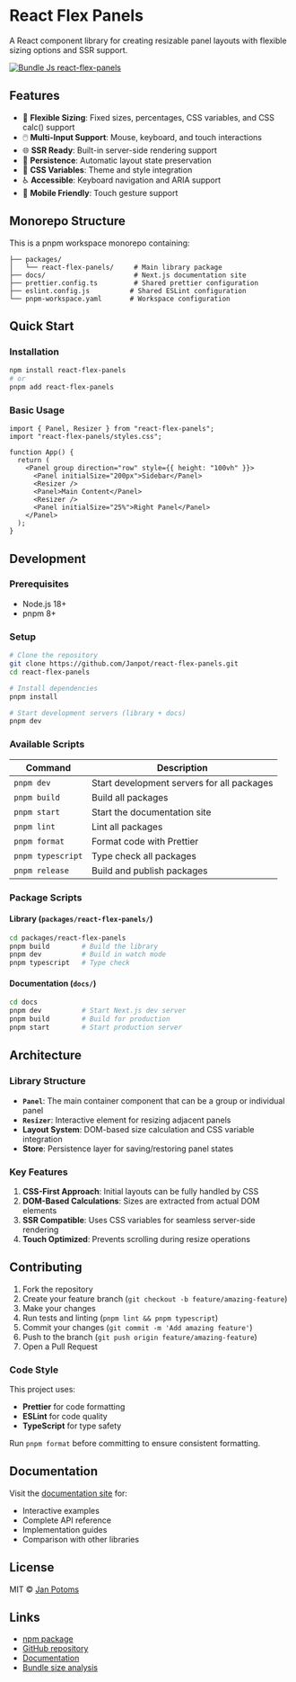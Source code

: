 # React Flex Panels

A React component library for creating resizable panel layouts with flexible sizing options and SSR support.

[![Bundle Js react-flex-panels](https://deno.bundlejs.com/badge?q=react-flex-panels)](https://bundlejs.com/?q=react-flex-panels)

## Features

- 🎯 **Flexible Sizing**: Fixed sizes, percentages, CSS variables, and CSS calc() support
- 🖱️ **Multi-Input Support**: Mouse, keyboard, and touch interactions
- 🌐 **SSR Ready**: Built-in server-side rendering support
- 💾 **Persistence**: Automatic layout state preservation
- 🎨 **CSS Variables**: Theme and style integration
- ♿ **Accessible**: Keyboard navigation and ARIA support
- 📱 **Mobile Friendly**: Touch gesture support

## Monorepo Structure

This is a pnpm workspace monorepo containing:

```
├── packages/
│   └── react-flex-panels/     # Main library package
├── docs/                      # Next.js documentation site
├── prettier.config.ts         # Shared prettier configuration
├── eslint.config.js          # Shared ESLint configuration
└── pnpm-workspace.yaml       # Workspace configuration
```

## Quick Start

### Installation

```bash
npm install react-flex-panels
# or
pnpm add react-flex-panels
```

### Basic Usage

```tsx
import { Panel, Resizer } from "react-flex-panels";
import "react-flex-panels/styles.css";

function App() {
  return (
    <Panel group direction="row" style={{ height: "100vh" }}>
      <Panel initialSize="200px">Sidebar</Panel>
      <Resizer />
      <Panel>Main Content</Panel>
      <Resizer />
      <Panel initialSize="25%">Right Panel</Panel>
    </Panel>
  );
}
```

## Development

### Prerequisites

- Node.js 18+
- pnpm 8+

### Setup

```bash
# Clone the repository
git clone https://github.com/Janpot/react-flex-panels.git
cd react-flex-panels

# Install dependencies
pnpm install

# Start development servers (library + docs)
pnpm dev
```

### Available Scripts

| Command           | Description                                |
| ----------------- | ------------------------------------------ |
| `pnpm dev`        | Start development servers for all packages |
| `pnpm build`      | Build all packages                         |
| `pnpm start`      | Start the documentation site               |
| `pnpm lint`       | Lint all packages                          |
| `pnpm format`     | Format code with Prettier                  |
| `pnpm typescript` | Type check all packages                    |
| `pnpm release`    | Build and publish packages                 |

### Package Scripts

#### Library (`packages/react-flex-panels/`)

```bash
cd packages/react-flex-panels
pnpm build        # Build the library
pnpm dev          # Build in watch mode
pnpm typescript   # Type check
```

#### Documentation (`docs/`)

```bash
cd docs
pnpm dev          # Start Next.js dev server
pnpm build        # Build for production
pnpm start        # Start production server
```

## Architecture

### Library Structure

- **`Panel`**: The main container component that can be a group or individual panel
- **`Resizer`**: Interactive element for resizing adjacent panels
- **Layout System**: DOM-based size calculation and CSS variable integration
- **Store**: Persistence layer for saving/restoring panel states

### Key Features

1. **CSS-First Approach**: Initial layouts can be fully handled by CSS
2. **DOM-Based Calculations**: Sizes are extracted from actual DOM elements
3. **SSR Compatible**: Uses CSS variables for seamless server-side rendering
4. **Touch Optimized**: Prevents scrolling during resize operations

## Contributing

1. Fork the repository
2. Create your feature branch (`git checkout -b feature/amazing-feature`)
3. Make your changes
4. Run tests and linting (`pnpm lint && pnpm typescript`)
5. Commit your changes (`git commit -m 'Add amazing feature'`)
6. Push to the branch (`git push origin feature/amazing-feature`)
7. Open a Pull Request

### Code Style

This project uses:

- **Prettier** for code formatting
- **ESLint** for code quality
- **TypeScript** for type safety

Run `pnpm format` before committing to ensure consistent formatting.

## Documentation

Visit the [documentation site](https://react-flex-panels.vercel.app) for:

- Interactive examples
- Complete API reference
- Implementation guides
- Comparison with other libraries

## License

MIT © [Jan Potoms](https://github.com/Janpot)

## Links

- [npm package](https://www.npmjs.com/package/react-flex-panels)
- [GitHub repository](https://github.com/Janpot/react-flex-panels)
- [Documentation](https://react-flex-panels.vercel.app)
- [Bundle size analysis](https://bundlejs.com/?q=react-flex-panels)
